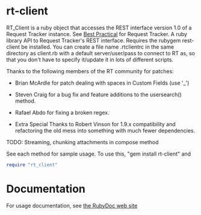 # rt-client
RT_Client is a ruby object that accesses the REST interface version 1.0 of a Request Tracker instance. See [Best Practical](http://www.bestpractical.com/) for Request Tracker.
A ruby library API to Request Tracker's REST interface. Requires the
rubygem rest-client be installed.  You can
create a file name .rtclientrc in the same directory as client.rb with a
default server/user/pass to connect to RT as, so that you don't have to
specify it/update it in lots of different scripts.

Thanks to the following members of the RT community for patches:

* Brian McArdle for patch dealing with spaces in Custom Fields (use '_')
* Steven Craig for a bug fix and feature additions to the usersearch() method.
* Rafael Abdo for fixing a broken regex.

* Extra Special Thanks to Robert Vinson for 1.9.x compatibility and refactoring the old mess into something with much fewer
dependencies.

TODO: Streaming, chunking attachments in compose method

See each method for sample usage.  To use this, "gem install rt-client" and
```ruby
require "rt_client"
```

# Documentation
For usage documentation, see [the RubyDoc web site](http://www.rubydoc.info/gems/rt-client/)
